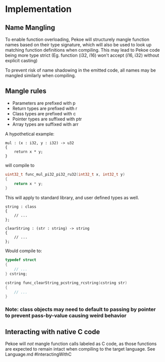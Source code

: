 # Implementation

## Name Mangling
To enable function overloading, Pekoe will structurely mangle function names based on their type signature, which will also be used to look up matching function definitions when compiling.
This may lead to Pekoe code being more type strict (Eg. function (i32, i16) won't accept (i16, i32) without explicit casting)

To prevent risk of name shadowing in the emitted code, all names may be mangled similarly when compiling.

## Mangle rules
* Parameters are prefixed with p
* Return types are prefixed with r
* Class types are prefixed with c
* Pointer types are suffixed with ptr
* Array types are suffixed with arr

A hypothetical example:
```
mul : (x : i32, y : i32) -> u32
{
    return x * y;
}
```
will compile to
```c
uint32_t func_mul_pi32_pi32_ru32(int32_t x, int32_t y)
{
    return x * y;
}
```

This will apply to standard library, and user defined types as well.

```
string : class
{
    // ... 
};

clearString : (str : string) -> string
{
    // ...
};
```
Would compile to:

```c
typedef struct
{
    // ...
} cstring;

cstring func_clearString_pcstring_rcstring(cstring str)
{
    // ...    
}
```

### Note: class objects may need to default to passing by pointer to prevent pass-by-value causing weird behavior

## Interacting with native C code
Pekoe will *not* mangle function calls labeled as C code, as those functions are expected to remain intact when compiling to the target language. See Language.md #InteractingWithC
